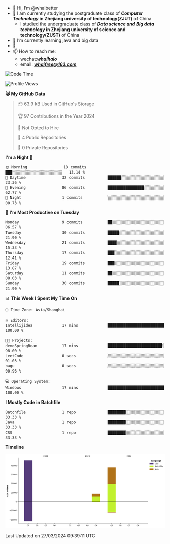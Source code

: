 - 👋 Hi, I’m @whaibetter
- 👀 I am currently studying the postgraduate class of ***Computer Technology* in Zhejiang university of technology(ZJUT)** of China
  -  I studied the undergraduate class of ***Data science and Big data technology* in Zhejiang university of science and technology(ZUST)** of China
- 🌱 I’m currently learning java and big data
- 💞️ 
- 📫 How to reach me: 
  - wechat:***whaihalo***
  - email: ***whaifree@163.com***

<!--START_SECTION:waka-->
![Code Time](http://img.shields.io/badge/Code%20Time-1%20hr%2041%20mins-blue)

![Profile Views](http://img.shields.io/badge/Profile%20Views-70-blue)

**🐱 My GitHub Data** 

> 📦 63.9 kB Used in GitHub's Storage 
 > 
> 🏆 97 Contributions in the Year 2024
 > 
> 🚫 Not Opted to Hire
 > 
> 📜 4 Public Repositories 
 > 
> 🔑 0 Private Repositories 
 > 
**I'm a Night 🦉** 

```text
🌞 Morning                18 commits          ███░░░░░░░░░░░░░░░░░░░░░░   13.14 % 
🌆 Daytime                32 commits          ██████░░░░░░░░░░░░░░░░░░░   23.36 % 
🌃 Evening                86 commits          ████████████████░░░░░░░░░   62.77 % 
🌙 Night                  1 commits           ░░░░░░░░░░░░░░░░░░░░░░░░░   00.73 % 
```
📅 **I'm Most Productive on Tuesday** 

```text
Monday                   9 commits           ██░░░░░░░░░░░░░░░░░░░░░░░   06.57 % 
Tuesday                  30 commits          █████░░░░░░░░░░░░░░░░░░░░   21.90 % 
Wednesday                21 commits          ████░░░░░░░░░░░░░░░░░░░░░   15.33 % 
Thursday                 17 commits          ███░░░░░░░░░░░░░░░░░░░░░░   12.41 % 
Friday                   19 commits          ███░░░░░░░░░░░░░░░░░░░░░░   13.87 % 
Saturday                 11 commits          ██░░░░░░░░░░░░░░░░░░░░░░░   08.03 % 
Sunday                   30 commits          █████░░░░░░░░░░░░░░░░░░░░   21.90 % 
```


📊 **This Week I Spent My Time On** 

```text
🕑︎ Time Zone: Asia/Shanghai

🔥 Editors: 
Intellijidea             17 mins             █████████████████████████   100.00 % 

🐱‍💻 Projects: 
demoSpringBean           17 mins             ████████████████████████░   98.00 % 
LeetCode                 0 secs              ░░░░░░░░░░░░░░░░░░░░░░░░░   01.03 % 
bagu                     0 secs              ░░░░░░░░░░░░░░░░░░░░░░░░░   00.96 % 

💻 Operating System: 
Windows                  17 mins             █████████████████████████   100.00 % 
```

**I Mostly Code in Batchfile** 

```text
Batchfile                1 repo              ████████░░░░░░░░░░░░░░░░░   33.33 % 
Java                     1 repo              ████████░░░░░░░░░░░░░░░░░   33.33 % 
CSS                      1 repo              ████████░░░░░░░░░░░░░░░░░   33.33 % 
```



**Timeline**

![Lines of Code chart](https://raw.githubusercontent.com/whaibetter/whaibetter/main/assets/bar_graph.png)


 Last Updated on 27/03/2024 09:39:11 UTC
<!--END_SECTION:waka-->
